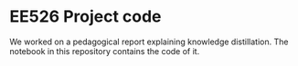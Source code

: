 # EE526 Project code

We worked on a pedagogical report explaining knowledge distillation.
The notebook in this repository contains the code of it.
